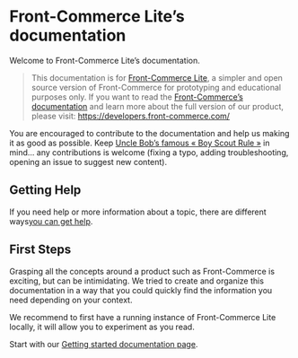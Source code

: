 # Front-Commerce Lite’s documentation

Welcome to Front-Commerce Lite’s documentation.

> This documentation is for [Front-Commerce Lite](https://github.com/front-commerce/front-commerce-lite), a simpler and open source version of Front-Commerce for prototyping and educational purposes only.
> If you want to read the [Front-Commerce’s documentation](https://developers.front-commerce.com/docs/) and learn more about the full version of our product, please visit: https://developers.front-commerce.com/

You are encouraged to contribute to the documentation and help us making it as good as possible.
Keep [Uncle Bob’s famous « Boy Scout Rule »](http://wiki.c2.com/?BoyScoutRule) in mind… any contributions is welcome (fixing a typo, adding troubleshooting, opening an issue to suggest new content).

## Getting Help

If you need help or more information about a topic, there are different ways[you can get help](https://developers.front-commerce.com/help.html).

## First Steps

Grasping all the concepts around a product such as Front-Commerce is exciting, but can be intimidating.
We tried to create and organize this documentation in a way that you could quickly find the information you need depending on your context.

We recommend to first have a running instance of Front-Commerce Lite locally, it will allow you to experiment as you read.

Start with our [Getting started documentation page](getting-started.md).
